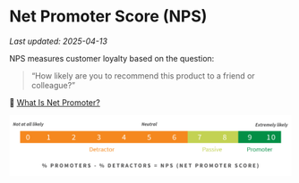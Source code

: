 # Net Promoter Score (NPS)

_Last updated: 2025-04-13_

NPS measures customer loyalty based on the question:

> “How likely are you to recommend this product to a friend or colleague?”

🔗 [What Is Net Promoter?](https://www.netpromoter.com/know/)

![NPS](../../images/nps.jpg)